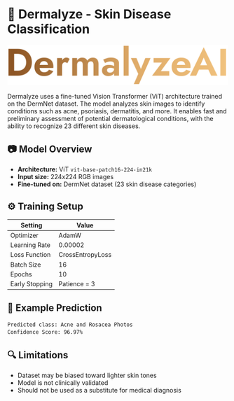 # 🧬 Dermalyze - Skin Disease Classification 

<p><img src="https://github.com/Ensar01/DermalyzeAI/blob/main/static/pics/Logo.png"></p>

Dermalyze uses a fine-tuned Vision Transformer (ViT) architecture trained on the DermNet dataset. The model analyzes skin images to identify conditions such as acne, psoriasis, dermatitis, and more. It enables fast and preliminary assessment of potential dermatological conditions, with the ability to recognize 23 different skin diseases.

## 📷 Model Overview

- **Architecture:** ViT `vit-base-patch16-224-in21k`
- **Input size:** 224x224 RGB images
- **Fine-tuned on:** DermNet dataset (23 skin disease categories)

## ⚙️ Training Setup

| Setting            | Value             |
|--------------------|-------------------|
| Optimizer          | AdamW             |
| Learning Rate      | 0.00002           |
| Loss Function      | CrossEntropyLoss  |
| Batch Size         | 16                |
| Epochs             | 10                |
| Early Stopping     | Patience = 3      |

## 🧪 Example Prediction
```bash 
Predicted class: Acne and Rosacea Photos
Confidence Score: 96.97%
```

## 🔍 Limitations

- Dataset may be biased toward lighter skin tones
- Model is not clinically validated
- Should not be used as a substitute for medical diagnosis
